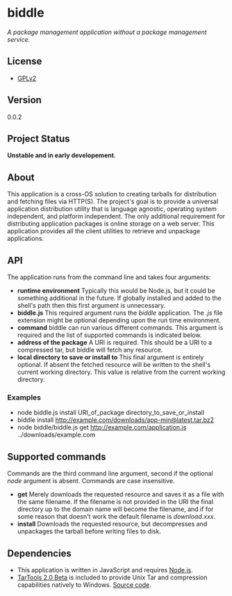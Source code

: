 ﻿# biddle

*A package management application without a package management service.*

## License

* [GPLv2](https://opensource.org/licenses/GPL-2.0)

## Version

0.0.2

## Project Status

**Unstable and in early developement.**

## About

This application is a cross-OS solution to creating tarballs for distribution and fetching files via HTTP(S).  The project's goal is to provide a universal application distribution utility that is language agnostic, operating system independent, and platform independent.  The only additional requirement for distributing application packages is online storage on a web server.  This application provides all the client utilities to retrieve and unpackage applications.

## API

The application runs from the command line and takes four arguments:

* **runtime environment** Typically this would be Node.js, but it could be something additional in the future.  If globally installed and added to the shell's path then this first argument is unnecessary.
* **biddle.js** This required argument runs the *biddle* application.  The *.js* file extension might be optional depending upon the run time environment.
* **command** biddle can run various different commands.  This argument is required and the list of supported commands is indicated below.
* **address of the package** A URI is required.  This should be a URI to a compressed tar, but biddle will fetch any resource.
* **local directory to save or install to** This final argument is entirely optional.  If absent the fetched resource will be written to the shell's current working directory.  This value is relative from the current working directory.

### Examples

* node biddle.js install URI_of_package directory_to_save_or_install
* biddle install http://example.com/downloads/app-min@latest.tar.bz2
* node biddle/biddle.js get http://example.com/application.js ../downloads/example.com

## Supported commands

Commands are the third command line argument, second if the optional *node* argument is absent.  Commands are case insensitive.

* **get** Merely downloads the requested resource and saves it as a file with the same filename. If the filename is not provided in the URI the final directory up to the domain name will become the filename, and if for some reason that doesn't work the default filename is *download.xxx*.
* **install** Downloads the requested resource, but decompresses and unpackages the tarball before writing files to disk.

## Dependencies

* This application is written in JavaScript and requires [Node.js](https://nodejs.org/en/).
* [TarTools 2.0 Beta](http://tartool.codeplex.com/releases/view/85391) is included to provide Unix Tar and compression capabilities natively to Windows.  [Source code](http://tartool.codeplex.com/SourceControl/latest).

